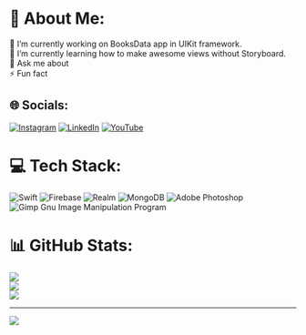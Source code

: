 # 💫 About Me:
🔭 I’m currently working on BooksData app in UIKit framework.<br>🌱 I’m currently learning how to make awesome views without Storyboard.<br>💬 Ask me about <br>⚡ Fun fact


## 🌐 Socials:
[![Instagram](https://img.shields.io/badge/Instagram-%23E4405F.svg?logo=Instagram&logoColor=white)](https://instagram.com/sebakodzi) [![LinkedIn](https://img.shields.io/badge/LinkedIn-%230077B5.svg?logo=linkedin&logoColor=white)](https://linkedin.com/in/sebastian-hajduk) [![YouTube](https://img.shields.io/badge/YouTube-%23FF0000.svg?logo=YouTube&logoColor=white)](https://youtube.com/c/UCJoc1y_BpuumGXa0gP4upPQ) 

# 💻 Tech Stack:
![Swift](https://img.shields.io/badge/swift-F54A2A?style=for-the-badge&logo=swift&logoColor=white) ![Firebase](https://img.shields.io/badge/firebase-%23039BE5.svg?style=for-the-badge&logo=firebase) ![Realm](https://img.shields.io/badge/Realm-39477F?style=for-the-badge&logo=realm&logoColor=white) ![MongoDB](https://img.shields.io/badge/MongoDB-%234ea94b.svg?style=for-the-badge&logo=mongodb&logoColor=white) ![Adobe Photoshop](https://img.shields.io/badge/adobephotoshop-%2331A8FF.svg?style=for-the-badge&logo=adobephotoshop&logoColor=white) ![Gimp Gnu Image Manipulation Program](https://img.shields.io/badge/Gimp-657D8B?style=for-the-badge&logo=gimp&logoColor=FFFFFF)
# 📊 GitHub Stats:
![](https://github-readme-stats.vercel.app/api?username=sebahajduk&theme=dark&hide_border=false&include_all_commits=false&count_private=false)<br/>
![](https://github-readme-streak-stats.herokuapp.com/?user=sebahajduk&theme=dark&hide_border=false)<br/>
![](https://github-readme-stats.vercel.app/api/top-langs/?username=sebahajduk&theme=dark&hide_border=false&include_all_commits=false&count_private=false&layout=compact)

---
[![](https://visitcount.itsvg.in/api?id=sebahajduk&icon=1&color=0)](https://visitcount.itsvg.in)
